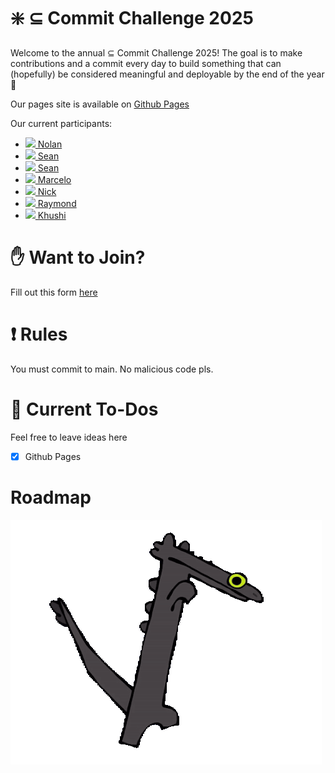 # :sparkle: $\subseteq$ Commit Challenge 2025
Welcome to the annual $\subseteq$ Commit Challenge 2025! The goal is to make contributions and a commit every day to build something that can (hopefully) be considered meaningful and deployable by the end of the year 🚀

Our pages site is available on [Github Pages](https://subset-ucsd.github.io/Commit-Challenge-2025/)

Our current participants:
- [<img src="https://github.com/NolanChai.png" height="16" /> Nolan](https://github.com/NolanChai)
- [<img src="https://github.com/SheepTester.png" height="16" /> Sean](https://github.com/SheepTester)
- [<img src="https://github.com/Sean1572.png" height="16" /> Sean](https://github.com/Sean1572)
- [<img src="https://github.com/dowhep.png" height="16" /> Marcelo](https://github.com/dowhep)
- [<img src="https://github.com/nick-ls.png" height="16" /> Nick](https://github.com/nick-ls)
- [<img src="https://github.com/raymosun.png" height="16" /> Raymond](https://github.com/raymosun)
- [<img src="https://github.com/khushipatel.png" height="16" /> Khushi](https://github.com/khushijpatel)

# ✋ Want to Join?
Fill out this form [here](https://docs.google.com/forms/d/e/1FAIpQLSeI2mfek8_JKCqeqOqzPOCG9EXQH7tBUqhkY5F3WhRp3QKokA/viewform?usp=header)

# :exclamation: Rules
You must commit to main. No malicious code pls.

# :memo: Current To-Dos
Feel free to leave ideas here
- [X] Github Pages

# Roadmap
![toothless dancing](./ass/ets/toothless-dancing-toothless.gif)
